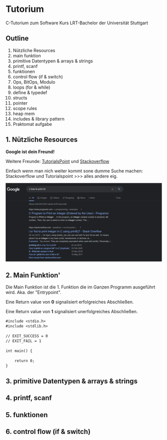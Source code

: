 # Tutorium

C-Tutorium zum Software Kurs LRT-Bachelor der Universität Stuttgart

## Outline

1. Nützliche Resources
2. main funktion
3. primitive Datentypen & arrays & strings
4. printf, scanf
5. funktionen
6. control flow (if & switch)
7. Ops, BitOps, Modulo
8. loops (for & while)
9. define & typedef
10. structs
11. pointer
12. scope rules
13. heap mem
14. includes & library pattern
15. Praktomat aufgabe

## 1. Nützliche Resources
**Google ist dein Freund!**

Weitere Freunde:
[TutorialsPoint](https://www.tutorialspoint.com/cprogramming/index.htm) und [Stackoverflow](https://stackoverflow.com/)

Einfach wenn man nich weiter kommt sone dumme Suche machen: Stackoverflow und Tutorialspoint >>> alles andere eig.

![Google](pic/google_search.png)

## 2. Main Funktion'

Die Main Funktion ist die 1. Funktion die im Ganzen Programm ausgeführt wird. Aka. der "Entrypoint".

Eine Return value von **0** signalisiert erfolgreiches Abschließen.

Eine Return value von **1** signalisiert unerfolgreiches Abschließen.

```
#include <stdio.h>
#include <stdlib.h>

// EXIT_SUCCESS = 0
// EXIT_FAIL = 1

int main() {

    return 0;
}
```

## 3. primitive Datentypen & arrays & strings

## 4. printf, scanf

## 5. funktionen

## 6. control flow (if & switch)
